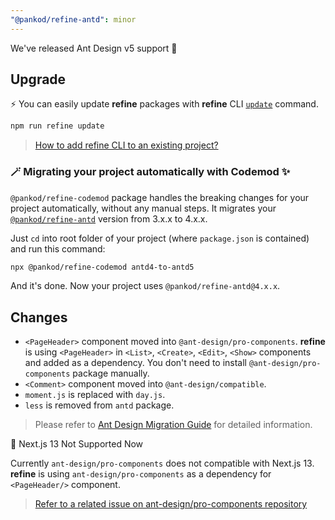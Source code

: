 ```yaml
---
"@pankod/refine-antd": minor
---
```


We've released Ant Design v5 support :tada:

## Upgrade

⚡️ You can easily update **refine** packages with **refine** CLI [`update`](https://refine.dev/docs/packages/documentation/cli/#update) command.

```bash
npm run refine update
```
> [How to add refine CLI to an existing project?](https://refine.dev/docs/packages/documentation/cli/#how-to-add-to-an-existing-project)


### 🪄 Migrating your project automatically with Codemod ✨

`@pankod/refine-codemod` package handles the breaking changes for your project automatically, without any manual steps. It migrates your [`@pankod/refine-antd`](https://github.com/refinedev/refine/tree/next/packages/antd) version from 3.x.x to 4.x.x.

Just `cd` into root folder of your project (where `package.json` is contained) and run this command:

```sh
npx @pankod/refine-codemod antd4-to-antd5
```

And it's done. Now your project uses `@pankod/refine-antd@4.x.x`.

## Changes
-   `<PageHeader>` component moved into `@ant-design/pro-components`. **refine** is using `<PageHeader>` in `<List>`, `<Create>`, `<Edit>`, `<Show>` components and added as a dependency. You don't need to install `@ant-design/pro-components` package manually.
-   `<Comment>` component moved into `@ant-design/compatible`.
-   `moment.js` is replaced with `day.js`.
-   `less` is removed from `antd` package.

> Please refer to [Ant Design Migration Guide](https://ant.design/docs/react/migration-v5) for detailed information.

🚨 Next.js 13 Not Supported Now

Currently `ant-design/pro-components` does not compatible with Next.js 13.
**refine** is using `ant-design/pro-components` as a dependency for `<PageHeader/>` component.

> [Refer to a related issue on ant-design/pro-components repository](https://github.com/ant-design/pro-components/issues/6338)